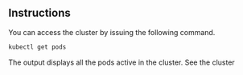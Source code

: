 ## Instructions

You can access the cluster by issuing the following command.

```bash
kubectl get pods
```

The output displays all the pods active in the cluster. See the cluster
